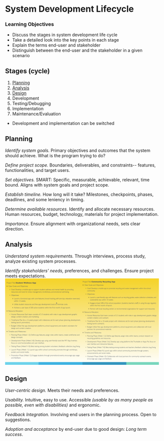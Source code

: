 # System Development Lifecycle

### Learning Objectives

- Discuss the stages in system development life cycle
- Take a detailed look into the key points in each stage
- Explain the terms end-user and stakeholder
- Distinguish between the end-user and the stakeholder in a given scenario

## Stages (cycle)

1. [Planning](#planning)
2. [Analysis](#analysis)
3. [Design](#design) 
4. Development
5. Testing/Debugging
6. Implementation
7. Maintenance/Evaluation

- Development and implementation can be switched

## Planning

*Identify system goals.* Primary objectives and outcomes that the system should
achieve. What is the program trying to do?

*Define project scope.* Boundaries, deliverables, and constraints-- features,
functionalities, and target users.

*Set objectives.* SMART: Specific, measurable, achievable, relevant, time
bound. Aligns with system goals and project scope.

*Establish timeline.* How long will it take? Milestones, checkpoints, phases,
deadlines, and some leniency in timing. 

*Determine available resources.* Identify and allocate necessary resources.
Human resources, budget, technology, materials for project implementation.

*Importance.* Ensure alignment with organizational needs, sets clear direction.

## Analysis

*Understand system requirements.* Through interviews, process study, analyze
existing system processes.

*Identify stakeholders' needs,* preferences, and challenges. Ensure project
meets expectations. ![SDLCExample](img/sdlc_example.png)

## Design

*User-centric design.* Meets their needs and preferences.

*Usability.* Intuitive, easy to use. Accessible _(usable by as many people as
possible, even with disabilities)_ and ergonomic.

*Feedback Integration.* Involving end users in the planning process. Open to
suggestions.

*Adoption and acceptance* by end-user due to good design: *Long term success*.
